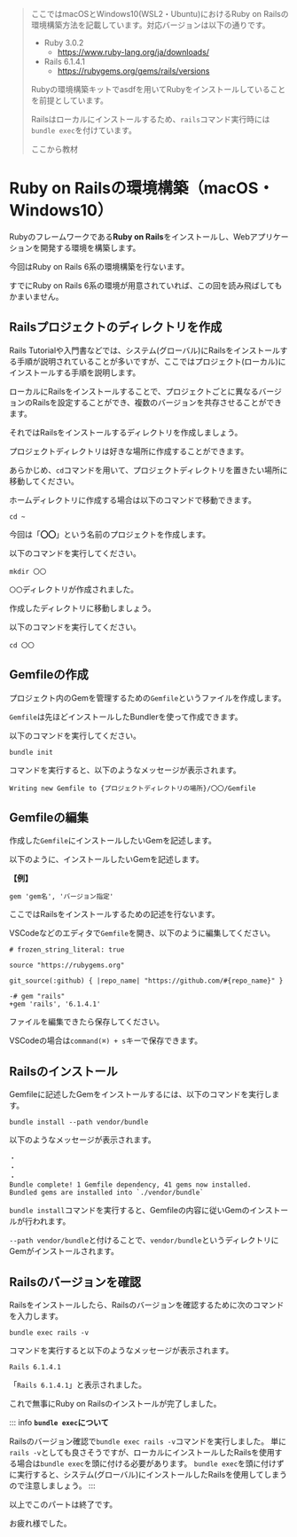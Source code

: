 > ここではmacOSとWindows10(WSL2・Ubuntu)におけるRuby on Railsの環境構築方法を記載しています。対応バージョンは以下の通りです。
>
> - Ruby 3.0.2
>   - https://www.ruby-lang.org/ja/downloads/
> - Rails 6.1.4.1
>   - https://rubygems.org/gems/rails/versions
>
> Rubyの環境構築キットでasdfを用いてRubyをインストールしていることを前提としています。
>
> Railsはローカルにインストールするため、`rails`コマンド実行時には`bundle exec`を付けています。
>
> ここから教材


# Ruby on Railsの環境構築（macOS・Windows10）
Rubyのフレームワークである**Ruby on Rails**をインストールし、Webアプリケーションを開発する環境を構築します。

今回はRuby on Rails 6系の環境構築を行ないます。

すでにRuby on Rails 6系の環境が用意されていれば、この回を読み飛ばしてもかまいません。

## Railsプロジェクトのディレクトリを作成
Rails Tutorialや入門書などでは、システム(グローバル)にRailsをインストールする手順が説明されていることが多いですが、ここではプロジェクト(ローカル)にインストールする手順を説明します。

ローカルにRailsをインストールすることで、プロジェクトごとに異なるバージョンのRailsを設定することができ、複数のバージョンを共存させることができます。

それではRailsをインストールするディレクトリを作成しましょう。

プロジェクトディレクトリは好きな場所に作成することができます。

あらかじめ、`cd`コマンドを用いて、プロジェクトディレクトリを置きたい場所に移動してください。

ホームディレクトリに作成する場合は以下のコマンドで移動できます。

```console
cd ~
```

今回は「**〇〇**」という名前のプロジェクトを作成します。

以下のコマンドを実行してください。

```console
mkdir 〇〇
```

`〇〇`ディレクトリが作成されました。

作成したディレクトリに移動しましょう。

以下のコマンドを実行してください。

```console
cd 〇〇
```

## Gemfileの作成
プロジェクト内のGemを管理するための`Gemfile`というファイルを作成します。

`Gemfile`は先ほどインストールしたBundlerを使って作成できます。

以下のコマンドを実行してください。

```console
bundle init
```

コマンドを実行すると、以下のようなメッセージが表示されます。

```
Writing new Gemfile to {プロジェクトディレクトリの場所}/〇〇/Gemfile
```

## Gemfileの編集
作成した`Gemfile`にインストールしたいGemを記述します。

以下のように、インストールしたいGemを記述します。

**【例】**

```Gemfile
gem 'gem名', 'バージョン指定'
```

ここではRailsをインストールするための記述を行ないます。

VSCodeなどのエディタで`Gemfile`を開き、以下のように編集してください。

```diff:Gemfile
# frozen_string_literal: true

source "https://rubygems.org"

git_source(:github) { |repo_name| "https://github.com/#{repo_name}" }

-# gem "rails"
+gem 'rails', '6.1.4.1'
```

ファイルを編集できたら保存してください。

VSCodeの場合は`command(⌘) + s`キーで保存できます。

## Railsのインストール
Gemfileに記述したGemをインストールするには、以下のコマンドを実行します。

```console
bundle install --path vendor/bundle
```

以下のようなメッセージが表示されます。

```
・
・
・
Bundle complete! 1 Gemfile dependency, 41 gems now installed.
Bundled gems are installed into `./vendor/bundle`
```

`bundle install`コマンドを実行すると、Gemfileの内容に従いGemのインストールが行われます。

`--path vendor/bundle`と付けることで、`vendor/bundle`というディレクトリにGemがインストールされます。

## Railsのバージョンを確認

Railsをインストールしたら、Railsのバージョンを確認するために次のコマンドを入力します。

```console
bundle exec rails -v
```

コマンドを実行すると以下のようなメッセージが表示されます。

```
Rails 6.1.4.1
```

「`Rails 6.1.4.1`」と表示されました。

これで無事にRuby on Railsのインストールが完了しました。

::: info
**`bundle exec`について**

Railsのバージョン確認で`bundle exec rails -v`コマンドを実行しました。
単に`rails -v`としても良さそうですが、ローカルにインストールしたRailsを使用する場合は`bundle exec`を頭に付ける必要があります。
`bundle exec`を頭に付けずに実行すると、システム(グローバル)にインストールしたRailsを使用してしまうので注意しましょう。
:::

以上でこのパートは終了です。

お疲れ様でした。
